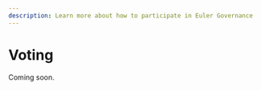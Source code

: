 ```yaml
---
description: Learn more about how to participate in Euler Governance
---
```


# Voting

Coming soon.

